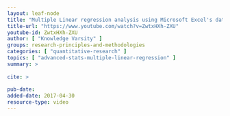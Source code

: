 ```yaml
---
layout: leaf-node
title: "Multiple Linear regression analysis using Microsoft Excel's data analysis toolpak and ANOVA Concepts (Video)"
title-url: "https://www.youtube.com/watch?v=ZwtxHXh-ZXU"
youtube-id: ZwtxHXh-ZXU
author: [ "Knowledge Varsity" ]
groups: research-principles-and-methodologies
categories: [ "quantitative-research" ]
topics: [ "advanced-stats-multiple-linear-regression" ]
summary: >
     
cite: >
     
pub-date: 
added-date: 2017-04-30
resource-type: video
---
```

